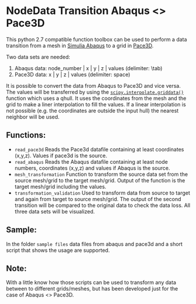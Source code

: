 # NodeData Transition Abaqus <> Pace3D
This python 2.7 compatible function toolbox can be used to perform a data transition from a mesh in [Simulia Abaqus](https://www.3ds.com/de/produkte-und-services/simulia/produkte/abaqus/) to a grid in [Pace3D](https://www.hs-karlsruhe.de/idm/pace3d-software/).

Two data sets are needed:
1. Abaqus data: node_number | x | y | z | values (delimiter: \tab)
1. Pace3D data: x | y | z | values (delimiter: space)

It is possible to convert the data from Abaqus to Pace3D and vice versa. The values will be transferred by using the [`scipy.interpolate.griddata()`](https://docs.scipy.org/doc/scipy/reference/generated/scipy.interpolate.griddata.html) function which uses a qhull. It uses the coordinates from the mesh and the grid to make a liner interpolation to fill the values. If a linear interpolation is not possible (e.g. the coordinates are outside the input hull) the nearest neighbor will be used.

Functions:
-----
* `read_pace3d` Reads the Pace3d datafile containing at least coordinates (x,y,z). Values if pace3d is the source.
* `read_abaqus` Reads the Abaqus datafile containing at least node numbers, coordinates (x,y,z) and values if Abaqus is the source.
* `mesh_transformation` Function to transform the source data set from the source mesh/grid to the target mesh/grid. Output of the function is the target mesh/grid including the values. 
* `transformation_validation` Used to transform data from source to target and again from target to source mesh/grid. The output of the second transition will be compared to the original data to check the data loss. All three data sets will be visualized.

Sample:
-----
In the folder `sample files` data files from abaqus and pace3d and a short script that shows the usage are supported.

Note:
-----
With a little know how those scripts can be used to transform any data between to different grids/meshes, but has been developed just for the case of Abaqus <> Pace3D.